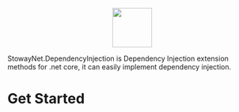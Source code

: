 <p align="center">
  <img height="80" src="https://s.gravatar.com/avatar/6275a0046443d6fb33421b52e503bc3e?s=140">
</p>

StowayNet.DependencyInjection is Dependency Injection extension methods for .net core, it can easily implement dependency injection.

# Get Started
